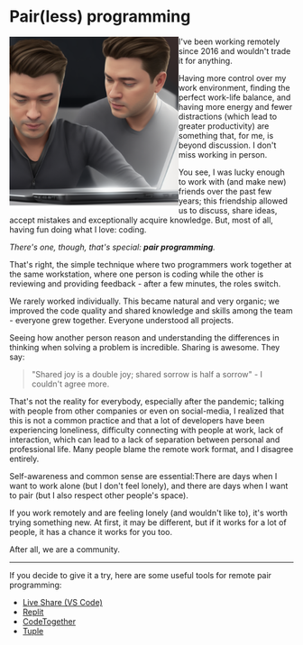 # Pair(less) programming

<img src="./static/pair-less-programming.png" align="left" width="300px"/>

I've been working remotely since 2016 and wouldn't trade it for anything.

Having more control over my work environment, finding the perfect work-life balance, and having more energy and fewer distractions (which lead to greater productivity) are something that, for me, is beyond discussion. I don't miss working in person.

You see, I was lucky enough to work with (and make new) friends over the past few years; this friendship allowed us to discuss, share ideas, accept mistakes and exceptionally acquire knowledge. But, most of all, having fun doing what I love: coding.

_There's one, though, that's special: **pair programming**._

That's right, the simple technique where two programmers work together at the same workstation, where one person is coding while the other is reviewing and providing feedback - after a few minutes, the roles switch.

We rarely worked individually. This became natural and very organic; we improved the code quality and shared knowledge and skills among the team - everyone grew together. Everyone understood all projects.

Seeing how another person reason and understanding the differences in thinking when solving a problem is incredible. Sharing is awesome. They say:

> "Shared joy is a double joy; shared sorrow is half a sorrow" - I couldn't agree more.

That's not the reality for everybody, especially after the pandemic; talking with people from other companies or even on social-media, I realized that this is not a common practice and that a lot of developers have been experiencing loneliness, difficulty connecting with people at work, lack of interaction, which can lead to a lack of separation between personal and professional life. Many people blame the remote work format, and I disagree entirely.

Self-awareness and common sense are essential:There are days when I want to work alone (but I don't feel lonely), and there are days when I want to pair (but I also respect other people's space).

If you work remotely and are feeling lonely (and wouldn't like to), it's worth trying something new. At first, it may be different, but if it works for a lot of people, it has a chance it works for you too.

After all, we are a community.

---

If you decide to give it a try, here are some useful tools for remote pair programming:

- [Live Share (VS Code)](https://code.visualstudio.com/learn/collaboration/live-share)
- [Replit](https://replit.com/)
- [CodeTogether](https://www.codetogether.com/)
- [Tuple](https://tuple.app/)
